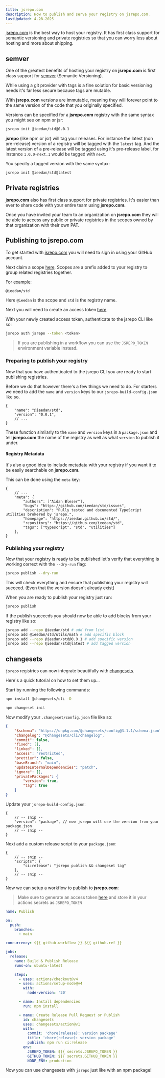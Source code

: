 ```yaml
---
title: jsrepo.com
description: How to publish and serve your registry on jsrepo.com.
lastUpdated: 4-28-2025
---
```


[jsrepo.com](https://jsrepo.com) is the best way to host your registry. It has first class support for semantic versioning and private registries so that you can worry less about hosting and more about shipping.

## semver

One of the greatest benefits of hosting your registry on **jsrepo.com** is first class support for [semver](https://semver.org/) (Semantic Versioning). 

While using a git provider with tags is a fine solution for basic versioning needs it's far less secure because tags are mutable. 

With **jsrepo.com** versions are immutable, meaning they will forever point to the same version of the code that you originally specified.

Versions can be specified for a **jsrepo.com** registry with the same syntax you might see on npm or jsr:
```sh
jsrepo init @ieedan/std@0.0.1
```

**jsrepo** (like npm or jsr) will tag your releases. For instance the latest (non pre-release) version of a registry will be tagged with the `latest` tag. And the latest version of a pre-release will be tagged using it's pre-release label, for instance `1.0.0-next.1` would be tagged with `next`.

You specify a tagged version with the same syntax:
```sh
jsrepo init @ieedan/std@latest
```

## Private registries

**jsrepo.com** also has first class support for private registries. It's easier than ever to share code with your entire team using **jsrepo.com**. 

Once you have invited your team to an organization on **jsrepo.com** they will be able to access any public or private registries in the scopes owned by that organization with their own PAT.

## Publishing to jsrepo.com

To get started with [jsrepo.com](https://jsrepo.com) you will need to sign in using your GitHub account. 

Next claim a scope [here](https://jsrepo.com/account/scopes/new). Scopes are a prefix added to your registry to group related registries together.

For example:
```sh
@ieedan/std
```

Here `@ieedan` is the scope and `std` is the registry name.

Next you will need to create an access token [here](https://jsrepo.com/account/access-tokens/new).

With your newly created access token, authenticate to the jsrepo CLI like so:
```sh
jsrepo auth jsrepo --token <token>
```

> If you are publishing in a workflow you can use the `JSREPO_TOKEN` environment variable instead.

### Preparing to publish your registry

Now that you have authenticated to the jsrepo CLI you are ready to start publishing registries.

Before we do that however there's a few things we need to do. For starters we need to add the `name` and `version` keys to our `jsrepo-build-config.json` like so.

```jsonc
{
    "name": "@ieedan/std",
    "version": "0.0.1",
    // ...
}
```

These function similarly to the `name` and `version` keys in a `package.json` and tell **jsrepo.com** the name of the registry as well as what `version` to publish it under.

#### Registry Metadata

It's also a good idea to include metadata with your registry if you want it to be easily searchable on **jsrepo.com**.

This can be done using the `meta` key:
```jsonc
{
    // ...
    "meta": {
        "authors": ["Aidan Bleser"],
        "bugs": "https://github.com/ieedan/std/issues",
        "description": "Fully tested and documented TypeScript utilities brokered by jsrepo.",
        "homepage": "https://ieedan.github.io/std/",
        "repository": "https://github.com/ieedan/std",
        "tags": ["typescript", "std", "utilities"]
    },
}
```

### Publishing your registry

Now that your registry is ready to be published let's verify that everything is working correct with the `--dry-run` flag:

```sh
jsrepo publish --dry-run
```

This will check everything and ensure that publishing your registry will succeed. (Even that the version doesn't already exist)

When you are ready to publish your registry just run:

```sh
jsrepo publish
```

If the publish succeeds you should now be able to add blocks from your registry like so:

```sh
jsrepo add --repo @ieedan/std # add from list
jsrepo add @ieedan/std/utils/math # add specific block
jsrepo add --repo @ieedan/std@0.0.1 # add specific version
jsrepo add --repo @ieedan/std@latest # add tagged version
```

## changesets

`jsrepo` registries can now integrate beautifully with [changesets](https://github.com/changesets/changesets). 

Here's a quick tutorial on how to set them up...

Start by running the following commands:

```sh
npm install @changesets/cli -D

npm changeset init
```

Now modify your `.changeset/config.json` file like so:

```json showLineNumbers {12-15}
{
	"$schema": "https://unpkg.com/@changesets/config@3.1.1/schema.json",
	"changelog": "@changesets/cli/changelog",
	"commit": false,
	"fixed": [],
	"linked": [],
	"access": "restricted",
	"prettier": false,
	"baseBranch": "main",
	"updateInternalDependencies": "patch",
	"ignore": [],
	"privatePackages": {
		"version": true,
		"tag": true
	}
}
```

Update your `jsrepo-build-config.json`:

```jsonc showLineNumbers {3}
{
    // -- snip --
    "version": "package", // now jsrepo will use the version from your package.json
    // -- snip --
}
```

Next add a custom release script to your `package.json`:

```jsonc showLineNumbers {4}
{
    // -- snip --
    "scripts": {
        "ci:release": "jsrepo publish && changeset tag"
    },
    // -- snip --
}
```

Now we can setup a workflow to publish to **jsrepo.com**:

> Make sure to generate an access token [here](https://jsrepo.com/account/access-tokens/new) and store it in your actions secrets as `JSREPO_TOKEN`

```yaml
name: Publish

on:
  push:
    branches:
      - main

concurrency: ${{ github.workflow }}-${{ github.ref }}

jobs:
  release:
    name: Build & Publish Release
    runs-on: ubuntu-latest

    steps:
      - uses: actions/checkout@v4
      - uses: actions/setup-node@v4
        with:
          node-version: '20'

      - name: Install dependencies
        run: npm install

      - name: Create Release Pull Request or Publish
        id: changesets
        uses: changesets/action@v1
        with:
          commit: 'chore(release): version package'
          title: 'chore(release): version package'
          publish: npm run ci:release
        env:
          JSREPO_TOKEN: ${{ secrets.JSREPO_TOKEN }}
          GITHUB_TOKEN: ${{ secrets.GITHUB_TOKEN }}
          NODE_ENV: production
```

Now you can use changesets with `jsrepo` just like with an npm package!